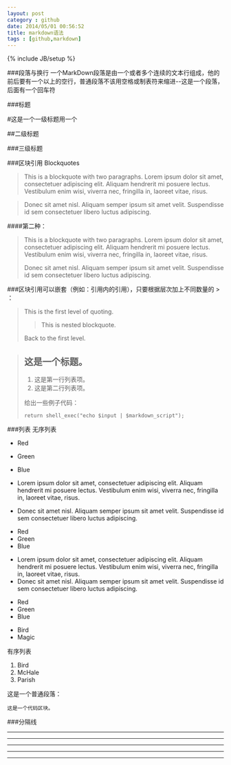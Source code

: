 ```yaml
---
layout: post
category : github
date: 2014/05/01 00:56:52 
title: markdown语法
tags : [github,markdown]
---
```

{% include JB/setup %}

###段落与换行
一个MarkDown段落是由一个或者多个连续的文本行组成，他的前后要有一个以上的空行，普通段落不该用空格或制表符来缩进--这是一个段落，后面有一个回车符

###标题

#这是一个一级标题用一个

##二级标题

###三级标题

###区块引用 Blockquotes

> This is a blockquote with two paragraphs. Lorem ipsum dolor sit amet,
consectetuer adipiscing elit. Aliquam hendrerit mi posuere lectus.
Vestibulum enim wisi, viverra nec, fringilla in, laoreet vitae, risus.

> Donec sit amet nisl. Aliquam semper ipsum sit amet velit. Suspendisse
id sem consectetuer libero luctus adipiscing.

####第二种：
> This is a blockquote with two paragraphs. Lorem ipsum dolor sit amet,
> consectetuer adipiscing elit. Aliquam hendrerit mi posuere lectus.
> Vestibulum enim wisi, viverra nec, fringilla in, laoreet vitae, risus.
> 
> Donec sit amet nisl. Aliquam semper ipsum sit amet velit. Suspendisse
> id sem consectetuer libero luctus adipiscing.

###区块引用可以嵌套（例如：引用内的引用），只要根据层次加上不同数量的 > ：

> This is the first level of quoting.
>
> > This is nested blockquote.
>
> Back to the first level.

> ## 这是一个标题。
> 
> 1.   这是第一行列表项。
> 2.   这是第二行列表项。
> 
> 给出一些例子代码：
> 
>     return shell_exec("echo $input | $markdown_script");



###列表
无序列表

* Red
* Green
* Blue

*   Lorem ipsum dolor sit amet, consectetuer adipiscing elit.
    Aliquam hendrerit mi posuere lectus. Vestibulum enim wisi,
    viverra nec, fringilla in, laoreet vitae, risus.
*   Donec sit amet nisl. Aliquam semper ipsum sit amet velit.
    Suspendisse id sem consectetuer libero luctus adipiscing.

+ Red
+ Green
+ Blue

*   Lorem ipsum dolor sit amet, consectetuer adipiscing elit.
Aliquam hendrerit mi posuere lectus. Vestibulum enim wisi,
viverra nec, fringilla in, laoreet vitae, risus.
*   Donec sit amet nisl. Aliquam semper ipsum sit amet velit.
Suspendisse id sem consectetuer libero luctus adipiscing.


- Red
- Green
- Blue

*   Bird
*   Magic

有序列表

1. Bird
2. McHale
3. Parish


这是一个普通段落：

    这是一个代码区块。


###分隔线
* * *

***

*****

- - -

--------------------------------------

